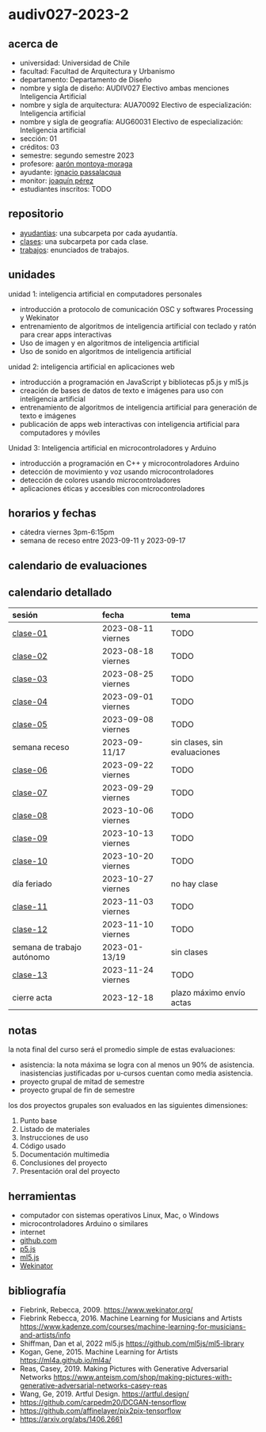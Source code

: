 # audiv027-2023-2

## acerca de

- universidad: Universidad de Chile
- facultad: Facultad de Arquitectura y Urbanismo
- departamento: Departamento de Diseño
- nombre y sigla de diseño: AUDIV027 Electivo ambas menciones Inteligencia Artificial
- nombre y sigla de arquitectura: AUA70092 Electivo de especialización: Inteligencia artificial
- nombre y sigla de geografía: AUG60031 Electivo de especialización: Inteligencia artificial
- sección: 01
- créditos: 03
- semestre: segundo semestre 2023
- profesore: [aarón montoya-moraga](https://github.com/montoyamoraga)
- ayudante: [ignacio passalacqua](https://github.com/ipassala)
- monitor: [joaquín pérez](https://github.com/jota-pe-ge)
- estudiantes inscritos: TODO

## repositorio

- [ayudantias](./ayudantias/): una subcarpeta por cada ayudantía.
- [clases](./clases/): una subcarpeta por cada clase.
- [trabajos](./trabajos/): enunciados de trabajos.

## unidades

unidad 1: inteligencia artificial en computadores personales
- introducción a protocolo de comunicación OSC y softwares Processing y Wekinator
- entrenamiento de algoritmos de inteligencia artificial con teclado y ratón para crear apps interactivas
- Uso de imagen y en algoritmos de inteligencia artificial
- Uso de sonido en algoritmos de inteligencia artificial

unidad 2: inteligencia artificial en aplicaciones web

- introducción a programación en JavaScript y bibliotecas p5.js y ml5.js
- creación de bases de datos de texto e imágenes para uso con inteligencia artificial
- entrenamiento de algoritmos de inteligencia artificial para generación de texto e imágenes
- publicación de apps web interactivas con inteligencia artificial para computadores y móviles

Unidad 3: Inteligencia artificial en microcontroladores y Arduino

- introducción a programación en C++ y microcontroladores Arduino
- detección de movimiento y voz usando microcontroladores
- detección de colores usando microcontroladores
- aplicaciones éticas y accesibles con microcontroladores

## horarios y fechas

- cátedra viernes 3pm-6:15pm
- semana de receso entre 2023-09-11 y 2023-09-17

## calendario de evaluaciones

## calendario detallado

| sesión                                   | fecha              | tema                         |
| :--------------------------------------- | :----------------- | :--------------------------- |
| [clase-01](clases/clase-01/)             | 2023-08-11 viernes | TODO                         |
| [clase-02](clases/clase-02/)             | 2023-08-18 viernes | TODO                         |
| [clase-03](clases/clase-03/)             | 2023-08-25 viernes | TODO                         |
| [clase-04](clases/clase-04/)             | 2023-09-01 viernes | TODO                         |
| [clase-05](clases/clase-05/)             | 2023-09-08 viernes | TODO                         |
| semana receso                            | 2023-09-11/17      | sin clases, sin evaluaciones |
| [clase-06](clases/clase-06/)             | 2023-09-22 viernes | TODO                         |
| [clase-07](clases/clase-07/)             | 2023-09-29 viernes | TODO                         |
| [clase-08](clases/clase-08/)             | 2023-10-06 viernes | TODO                         |
| [clase-09](clases/clase-09/)             | 2023-10-13 viernes | TODO                         |
| [clase-10](clases/clase-10/)             | 2023-10-20 viernes | TODO                         |
| día feriado                              | 2023-10-27 viernes | no hay clase                 |
| [clase-11](clases/clase-11/)             | 2023-11-03 viernes | TODO                         |
| [clase-12](clases/clase-12/)             | 2023-11-10 viernes | TODO                         |
| semana de trabajo autónomo               | 2023-01-13/19      | sin clases                   |
| [clase-13](clases/clase-13/)             | 2023-11-24 viernes | TODO                         |
| cierre acta                              | 2023-12-18         | plazo máximo envío actas     |

## notas

la nota final del curso será el promedio simple de estas evaluaciones:

- asistencia: la nota máxima se logra con al menos un 90% de asistencia. inasistencias justificadas por u-cursos cuentan como media asistencia. 
- proyecto grupal de mitad de semestre
- proyecto grupal de fin de semestre

los dos proyectos grupales son evaluados en las siguientes dimensiones:

1. Punto base
2. Listado de materiales
3. Instrucciones de uso
4. Código usado
5. Documentación multimedia
6. Conclusiones del proyecto
7. Presentación oral del proyecto

## herramientas

- computador con sistemas operativos Linux, Mac, o Windows
- microcontroladores Arduino o similares
- internet
- [github.com](https://github.com/)
- [p5.js](https://p5js.org/)
- [ml5.js](https://ml5js.org/)
- [Wekinator](https://wekinator.org/)

## bibliografía

- Fiebrink, Rebecca, 2009. https://www.wekinator.org/
- Fiebrink Rebecca, 2016. Machine Learning for Musicians and Artists
https://www.kadenze.com/courses/machine-learning-for-musicians-and-artists/info
- Shiffman, Dan et al, 2022 ml5.js https://github.com/ml5js/ml5-library
- Kogan, Gene, 2015. Machine Learning for Artists https://ml4a.github.io/ml4a/
- Reas, Casey, 2019. Making Pictures with Generative Adversarial Networks
https://www.anteism.com/shop/making-pictures-with-generative-adversarial-networks-casey-reas
- Wang, Ge, 2019. Artful Design. https://artful.design/
- https://github.com/carpedm20/DCGAN-tensorflow
- https://github.com/affinelayer/pix2pix-tensorflow
- https://arxiv.org/abs/1406.2661